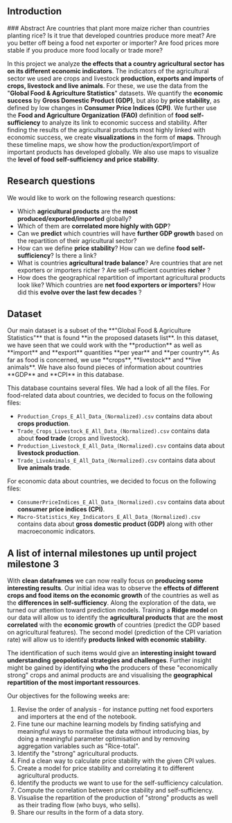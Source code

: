 ## Introduction

<div w3-include-html="plots/map2.html"></div>
### Abstract
Are countries that plant more maize richer than countries planting rice? Is it true that developed countries produce more meat? Are you better off being a food net exporter or importer? Are food prices more stable if you produce more food locally or trade more?

In this project we analyze **the effects that a country agricultural sector has on its different economic indicators**. The indicators of the agricultural sector we used are crops and livestock **production, exports and imports** of **crops, livestock and live animals**. For these, we use the data from the "**Global Food & Agriculture Statistics**" datasets. We quantify the **economic success** by **Gross Domestic Product (GDP)**, but also by **price stability**, as defined by low changes in **Consumer Price Indices (CPI)**. We further use the **Food and Agriculture Organization (FAO)** definition of **food self-sufficiency** to analyze its link to economic success and stability. 
After finding the results of the agricultural products most highly linked with economic success, we create **visualizations** in the form of **maps**. Through these timeline maps, we show how the production/export/import of important products has developed globally. We also use maps to visualize the **level of food self-sufficiency and price stability**.



## Research questions
<div w3-include-html="plots/wordcloud1.html"></div>
We would like to work on the following research questions:

- Which **agricultural products** are the **most produced/exported/imported** globally?
- Which of them are **correlated more highly with GDP**?
- Can we **predict** which countries will have **further GDP growth** based on the repartition of their agricultural sector?
- How can we define **price stability**? How can we define **food self-sufficiency**? Is there a link?
- What is countries **agricultural trade balance**? Are countries that are net exporters or importers richer ? Are self-sufficient countries **richer** ?
- How does the geographical repartition of important agricultural products look like? Which countries are **net food exporters or importers**? How did this **evolve over the last few decades** ?

## Dataset
<div w3-include-html="plots/wordcloud1.html"></div>
Our main dataset is a subset of the **"Global Food & Agriculture Statistics"** that is found **in the proposed datasets list**. In this dataset, we have seen that we could work with the **production** as well as **import** and **export** quantities **per year** and **per country**. As far as food is concerned, we use **crops**, **livestock** and **live animals**. We have also found pieces of information about countries **GDP** and **CPI** in this database.

This database countains several files. We had a look of all the files. For food-related data about countries, we decided to focus on the following files:
- `Production_Crops_E_All_Data_(Normalized).csv` contains data about **crops production**.
- `Trade_Crops_Livestock_E_All_Data_(Normalized).csv` contains data about **food trade** (crops and livestock).
- `Production_Livestock_E_All_Data_(Normalized).csv` contains data about **livestock production**.
- `Trade_LiveAnimals_E_All_Data_(Normalized).csv` contains data about **live animals trade**.

For economic data about countries, we decided to focus on the following files:
- `ConsumerPriceIndices_E_All_Data_(Normalized).csv` contains data about **consumer price indices (CPI)**.
- `Macro-Statistics_Key_Indicators_E_All_Data_(Normalized).csv` contains data about **gross domestic product (GDP)** along with other macroeconomic indicators.

## A list of internal milestones up until project milestone 3
With **clean dataframes** we can now really focus on **producing some interesting results**. Our initial idea was to observe the **effects of different crops and food items on the economic growth** of the countries as well as the **differences in self-sufficiency**. Along the exploration of the data, we turned our attention toward prediction models. Training a **Ridge model** on our data will allow us to identify the **agricultural products** that are the **most correlated** with the **economic growth** of countries (predict the GDP based on agricultural features). The second model (prediction of the CPI variation rate) will allow us to identify **products linked with economic stability**.  

The identification of such items would give an **interesting insight toward understanding geopolotical strategies and challenges**. Further insight might be gained by identifying **who** the producers of these "economically strong" crops and animal products are and visualising the **geographical repartition of the most important ressources**. 

Our objectives for the following weeks are:
1. Revise the order of analysis - for instance putting net food exporters and importers at the end of the notebook. 
2. Fine tune our machine learning models by finding satisfying and meaningful ways to normalise the data without introducing bias, by doing a meaningful parameter optimisation and by removing aggregation variables such as "Rice-total".
3. Identify the "strong" agricultural products.
4. Find a clean way to calculate price stability with the given CPI values.
5. Create a model for price stability and correlating it to different agricultural products.
6. Identify the products we want to use for the self-sufficiency calculation.
7. Compute the correlation between price stability and self-sufficiency.
8. Visualise the repartition of the production of "strong" products as well as their trading flow (who buys, who sells).
9. Share our results in the form of a data story.

<div w3-include-html="plots/map1.html"></div> 
